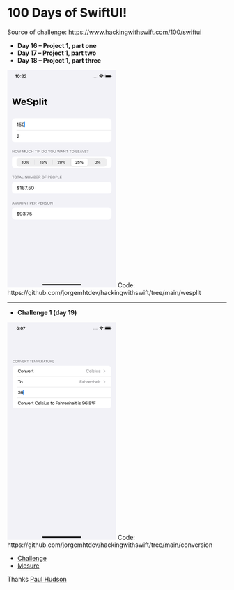 # 100 Days of SwiftUI!

Source of challenge: https://www.hackingwithswift.com/100/swiftui

- **Day 16 – Project 1, part one**
- **Day 17 – Project 1, part two**
- **Day 18 – Project 1, part three**

<img src="https://github.com/jorgemhtdev/hackingwithswift/blob/main/wesplit/wesplit.png" width="250" height="500">
Code: https://github.com/jorgemhtdev/hackingwithswift/tree/main/wesplit

---

- **Challenge 1 (day 19)**

<img src="https://github.com/jorgemhtdev/hackingwithswift/blob/main/conversion/ConvertTemperature.png" width="250" height="500">
Code: https://github.com/jorgemhtdev/hackingwithswift/tree/main/conversion 

 - [Challenge](https://www.hackingwithswift.com/100/swiftui/19) 
 - [Mesure](https://developer.apple.com/documentation/foundation/measurement)


Thanks [Paul Hudson](https://twitter.com/twostraws)

